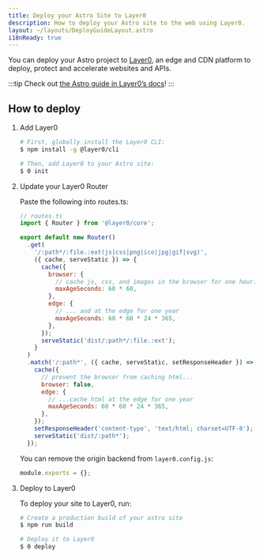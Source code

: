 ```yaml
---
title: Deploy your Astro Site to Layer0
description: How to deploy your Astro site to the web using Layer0.
layout: ~/layouts/DeployGuideLayout.astro
i18nReady: true
---
```


You can deploy your Astro project to [Layer0](https://www.layer0.co/), an edge and CDN platform to deploy, protect and accelerate websites and APIs.

:::tip
Check out [the Astro guide in Layer0’s docs](https://docs.layer0.co/guides/astro)!
:::

## How to deploy

1. Add Layer0

    ```bash
    # First, globally install the Layer0 CLI:
    $ npm install -g @layer0/cli

    # Then, add Layer0 to your Astro site:
    $ 0 init
    ```

2. Update your Layer0 Router

    Paste the following into routes.ts:

    ```js
    // routes.ts
    import { Router } from '@layer0/core';

    export default new Router()
      .get(
        '/:path*/:file.:ext(js|css|png|ico|jpg|gif|svg)',
        ({ cache, serveStatic }) => {
          cache({
            browser: {
              // cache js, css, and images in the browser for one hour...
              maxAgeSeconds: 60 * 60,
            },
            edge: {
              // ... and at the edge for one year
              maxAgeSeconds: 60 * 60 * 24 * 365,
            },
          });
          serveStatic('dist/:path*/:file.:ext');
        }
      )
      .match('/:path*', ({ cache, serveStatic, setResponseHeader }) => {
        cache({
          // prevent the browser from caching html...
          browser: false,
          edge: {
            // ...cache html at the edge for one year
            maxAgeSeconds: 60 * 60 * 24 * 365,
          },
        });
        setResponseHeader('content-type', 'text/html; charset=UTF-8');
        serveStatic('dist/:path*');
      });
    ```

    You can remove the origin backend from `layer0.config.js`:

    ```js
    module.exports = {};
    ```

3. Deploy to Layer0

    To deploy your site to Layer0, run:

    ```bash
    # Create a production build of your astro site
    $ npm run build

    # Deploy it to Layer0
    $ 0 deploy
    ```
